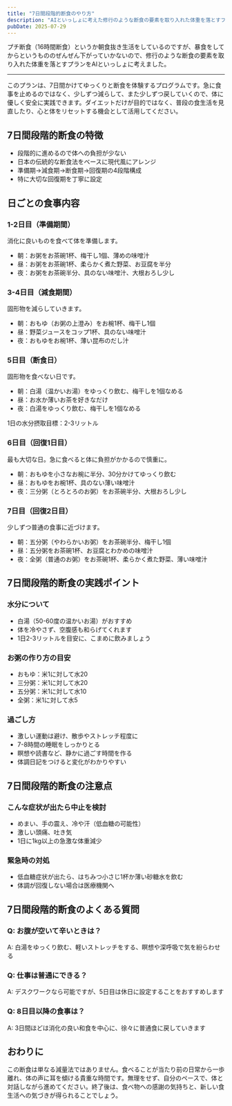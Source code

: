 ```yaml
---
title: "7日間段階的断食のやり方"
description: "AIといっしょに考えた修行のような断食の要素を取り入れた体重を落とすプランについて"
pubDate: 2025-07-29
---
```


プチ断食（16時間断食）というか朝食抜き生活をしているのですが、暴食をしてからというもののぜんぜん下がっていかないので、修行のような断食の要素を取り入れた体重を落とすプランをAIといっしょに考えました。

---

このプランは、7日間かけてゆっくりと断食を体験するプログラムです。急に食事を止めるのではなく、少しずつ減らして、また少しずつ戻していくので、体に優しく安全に実践できます。ダイエットだけが目的ではなく、普段の食生活を見直したり、心と体をリセットする機会として活用してください。

## 7日間段階的断食の特徴
- 段階的に進めるので体への負担が少ない
- 日本の伝統的な断食法をベースに現代風にアレンジ
- 準備期→減食期→断食期→回復期の4段階構成
- 特に大切な回復期を丁寧に設定

## 日ごとの食事内容
### 1-2日目（準備期間） 
消化に良いものを食べて体を準備します。

- 朝：お粥をお茶碗1杯、梅干し1個、薄めの味噌汁
- 昼：お粥をお茶碗1杯、柔らかく煮た野菜、お豆腐を半分
- 夜：お粥をお茶碗半分、具のない味噌汁、大根おろし少し

### 3-4日目（減食期間）
固形物を減らしていきます。

- 朝：おもゆ（お粥の上澄み）をお椀1杯、梅干し1個
- 昼：野菜ジュースをコップ1杯、具のない味噌汁
- 夜：おもゆをお椀1杯、薄い昆布のだし汁

### 5日目（断食日）
固形物を食べない日です。

- 朝：白湯（温かいお湯）をゆっくり飲む、梅干しを1個なめる
- 昼：お水か薄いお茶を好きなだけ
- 夜：白湯をゆっくり飲む、梅干しを1個なめる

1日の水分摂取目標：2-3リットル

### 6日目（回復1日目）
最も大切な日。急に食べると体に負担がかかるので慎重に。

- 朝：おもゆを小さなお椀に半分、30分かけてゆっくり飲む
- 昼：おもゆをお椀1杯、具のない薄い味噌汁
- 夜：三分粥（とろとろのお粥）をお茶碗半分、大根おろし少し

### 7日目（回復2日目）
少しずつ普通の食事に近づけます。

- 朝：五分粥（やわらかいお粥）をお茶碗半分、梅干し1個
- 昼：五分粥をお茶碗1杯、お豆腐とわかめの味噌汁
- 夜：全粥（普通のお粥）をお茶碗1杯、柔らかく煮た野菜、薄い味噌汁

## 7日間段階的断食の実践ポイント
### 水分について
- 白湯（50-60度の温かいお湯）がおすすめ
- 体を冷やさず、空腹感も和らげてくれます
- 1日2-3リットルを目安に、こまめに飲みましょう

### お粥の作り方の目安
- おもゆ：米1に対して水20
- 三分粥：米1に対して水20
- 五分粥：米1に対して水10
- 全粥：米1に対して水5

### 過ごし方
- 激しい運動は避け、散歩やストレッチ程度に
- 7-8時間の睡眠をしっかりとる
- 瞑想や読書など、静かに過ごす時間を作る
- 体調日記をつけると変化がわかりやすい

## 7日間段階的断食の注意点
### こんな症状が出たら中止を検討
- めまい、手の震え、冷や汗（低血糖の可能性）
- 激しい頭痛、吐き気
- 1日に1kg以上の急激な体重減少

### 緊急時の対処
- 低血糖症状が出たら、はちみつ小さじ1杯か薄い砂糖水を飲む
- 体調が回復しない場合は医療機関へ

## 7日間段階的断食のよくある質問
### Q: お腹が空いて辛いときは？
A: 白湯をゆっくり飲む、軽いストレッチをする、瞑想や深呼吸で気を紛らわせる

### Q: 仕事は普通にできる？
A: デスクワークなら可能ですが、5日目は休日に設定することをおすすめします

### Q: 8日目以降の食事は？
A: 3日間ほどは消化の良い和食を中心に、徐々に普通食に戻していきます

## おわりに
この断食は単なる減量法ではありません。食べることが当たり前の日常から一歩離れ、体の声に耳を傾ける貴重な時間です。無理をせず、自分のペースで、体と対話しながら進めてください。終了後は、食べ物への感謝の気持ちと、新しい食生活への気づきが得られることでしょう。